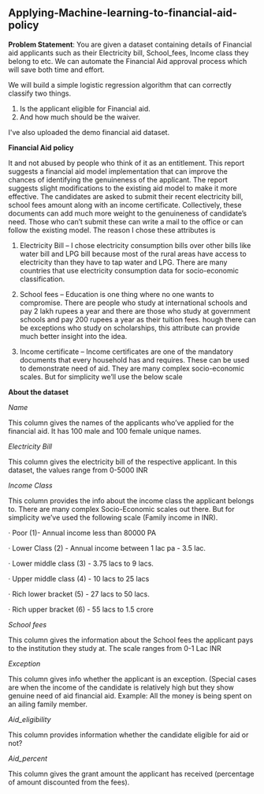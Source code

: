 ## Applying-Machine-learning-to-financial-aid-policy
**Problem Statement**: You are given a dataset containing details of Financial aid applicants such as their Electricity bill, School_fees, Income class they belong to etc. We can automate the Financial Aid approval process which will save both time and effort. 

We will build a simple logistic regression algorithm that can correctly classify two things.

1.   Is the applicant eligible for Financial aid.
2.   And how much should be the waiver.

I've also uploaded the demo financial aid dataset. 

**Financial Aid policy**

It and not abused by people who think of it as an entitlement. This report suggests a financial aid model implementation that can improve the chances of identifying the genuineness of the applicant. The report suggests slight modifications to the existing aid model to make it more effective. The candidates are asked to submit their recent electricity bill, school fees amount along with an income certificate. Collectively, these documents can add much more weight to the genuineness of candidate’s need. Those who can’t submit these can write a mail to the office or can follow the existing model. The reason I chose these attributes is

1. Electricity Bill – I chose electricity consumption bills over other bills like water bill and LPG bill because most of the rural areas have access to electricity than they have to tap water and LPG. There are many countries that use electricity consumption data for socio-economic classification.

2. School fees – Education is one thing where no one wants to compromise. There are people who study at international schools and pay 2 lakh rupees a year and there are those who study at government schools and pay 200 rupees a year as their tuition fees.
hough there can be exceptions who study on scholarships, this attribute can provide much better insight into the idea.

3. Income certificate – Income certificates are one of the mandatory documents that every household has and requires. These can be used to demonstrate need of aid. They are many complex socio-economic scales. But for simplicity we’ll use the below scale

**About the dataset**

*Name*

This column gives the names of the applicants who’ve applied for the financial aid. It has 100 male and 100 female unique names.

*Electricity Bill*

This column gives the electricity bill of the respective applicant. In this dataset, the values range from 0-5000 INR

*Income Class*

This column provides the info about the income class the applicant belongs to. There are many complex Socio-Economic scales out there. But for simplicity we’ve used the following scale (Family income in INR).

· Poor (1)- Annual income less than 80000 PA

· Lower Class (2) - Annual income between 1 lac pa - 3.5 lac.

· Lower middle class (3) - 3.75 lacs to 9 lacs.

· Upper middle class (4) - 10 lacs to 25 lacs

· Rich lower bracket (5) - 27 lacs to 50 lacs.

· Rich upper bracket (6) - 55 lacs to 1.5 crore

*School fees*

This column gives the information about the School fees the applicant pays to the institution they study at. The scale ranges from 0-1 Lac INR

*Exception*

This column gives info whether the applicant is an exception. (Special cases are when the income of the candidate is relatively high but they show genuine need of aid financial aid. Example: All the money is being spent on an ailing family member.

*Aid_eligibility*

This column provides information whether the candidate eligible for aid or not?

*Aid_percent*

This column gives the grant amount the applicant has received (percentage of amount discounted from the fees).
